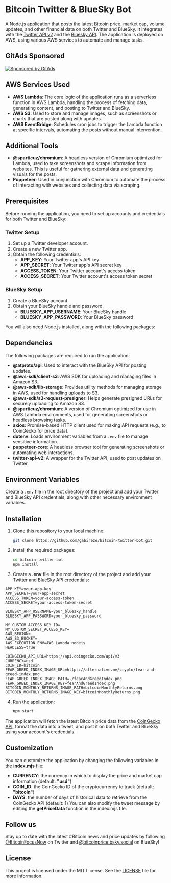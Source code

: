 # Bitcoin Twitter & BlueSky Bot

A Node.js application that posts the latest Bitcoin price, market cap, volume updates, and other financial data on both Twitter and BlueSky. It integrates with the [Twitter API v2](https://developer.twitter.com/en/docs/twitter-api) and the [Bluesky API](https://bsky.app). The application is deployed on AWS, using various AWS services to automate and manage tasks.

## GitAds Sponsored
[![Sponsored by GitAds](https://gitads.dev/v1/ad-serve?source=gabireze/bitcoin-twitter-bot@github)](https://gitads.dev/v1/ad-track?source=gabireze/bitcoin-twitter-bot@github)

## AWS Services Used

- **AWS Lambda**: The core logic of the application runs as a serverless function in AWS Lambda, handling the process of fetching data, generating content, and posting to Twitter and BlueSky.
- **AWS S3**: Used to store and manage images, such as screenshots or charts that are posted along with updates.
- **AWS EventBridge**: Schedules cron jobs to trigger the Lambda function at specific intervals, automating the posts without manual intervention.

## Additional Tools

- **@sparticuz/chromium**: A headless version of Chromium optimized for Lambda, used to take screenshots and scrape information from websites. This is useful for gathering external data and generating visuals for the posts.
- **Puppeteer**: Used in conjunction with Chromium to automate the process of interacting with websites and collecting data via scraping.

## Prerequisites

Before running the application, you need to set up accounts and credentials for both Twitter and BlueSky:

### Twitter Setup

1. Set up a Twitter developer account.
2. Create a new Twitter app.
3. Obtain the following credentials:
   - **APP_KEY**: Your Twitter app's API key
   - **APP_SECRET**: Your Twitter app's API secret key
   - **ACCESS_TOKEN**: Your Twitter account's access token
   - **ACCESS_SECRET**: Your Twitter account's access token secret

### BlueSky Setup

1. Create a BlueSky account.
2. Obtain your BlueSky handle and password.
   - **BLUESKY_APP_USERNAME**: Your BlueSky handle
   - **BLUESKY_APP_PASSWORD**: Your BlueSky password

You will also need Node.js installed, along with the following packages:

## Dependencies

The following packages are required to run the application:

- **@atproto/api**: Used to interact with the BlueSky API for posting updates.
- **@aws-sdk/client-s3**: AWS SDK for uploading and managing files in Amazon S3.
- **@aws-sdk/lib-storage**: Provides utility methods for managing storage in AWS, used for handling uploads to S3.
- **@aws-sdk/s3-request-presigner**: Helps generate presigned URLs for securely uploading to Amazon S3.
- **@sparticuz/chromium**: A version of Chromium optimized for use in AWS Lambda environments, used for generating screenshots or headless browsing tasks.
- **axios**: Promise-based HTTP client used for making API requests (e.g., to CoinGecko for price data).
- **dotenv**: Loads environment variables from a `.env` file to manage sensitive information.
- **puppeteer-core**: A headless browser tool for generating screenshots or automating web interactions.
- **twitter-api-v2**: A wrapper for the Twitter API, used to post updates on Twitter.

## Environment Variables

Create a `.env` file in the root directory of the project and add your Twitter and BlueSky API credentials, along with other necessary environment variables.

## Installation

1. Clone this repository to your local machine:

   ```bash
   git clone https://github.com/gabireze/bitcoin-twitter-bot.git
   ```

2. Install the required packages:

   ```bash
   cd bitcoin-twitter-bot
   npm install
   ```

3. Create a **.env** file in the root directory of the project and add your Twitter and BlueSky API credentials:

```
APP_KEY=your-app-key
APP_SECRET=your-app-secret
ACCESS_TOKEN=your-access-token
ACCESS_SECRET=your-access-token-secret

BLUESKY_APP_USERNAME=your_bluesky_handle
BLUESKY_APP_PASSWORD=your_bluesky_password

MY_CUSTOM_ACCESS_KEY_ID=
MY_CUSTOM_SECRET_ACCESS_KEY=
AWS_REGION=
AWS_S3_BUCKET=
AWS_EXECUTION_ENV=AWS_Lambda_nodejs
HEADLESS=true

COINGECKO_API_URL=https://api.coingecko.com/api/v3
CURRENCY=usd
COIN_ID=bitcoin
FEAR_GREED_INDEX_IMAGE_URL=https://alternative.me/crypto/fear-and-greed-index.png
FEAR_GREED_INDEX_IMAGE_PATH=./fearAndGreedIndex.png
FEAR_GREED_INDEX_IMAGE_KEY=fearAndGreedIndex.png
BITCOIN_MONTHLY_RETURNS_IMAGE_PATH=bitcoinMonthlyReturns.png
BITCOIN_MONTHLY_RETURNS_IMAGE_KEY=bitcoinMonthlyReturns.png
```

4. Run the application:

   ```bash
   npm start
   ```

The application will fetch the latest Bitcoin price data from the [CoinGecko API](https://docs.coingecko.com/v3.0.1/reference/introduction), format the data into a tweet, and post it on both Twitter and BlueSky using your account's credentials.

## Customization

You can customize the application by changing the following variables in the **index.mjs** file:

- **CURRENCY**: the currency in which to display the price and market cap information (default: **"usd"**)
- **COIN_ID**: the CoinGecko ID of the cryptocurrency to track (default: **"bitcoin"**)
- **DAYS**: the number of days of historical data to retrieve from the CoinGecko API (default: **1**)
  You can also modify the tweet message by editing the **getPriceData** function in the index.mjs file.

## Follow us

Stay up to date with the latest #Bitcoin news and price updates by following [@BitcoinFocusNow](https://twitter.com/BitcoinFocusNow) on Twitter and [@bitcoinprice.bsky.social](https://bsky.app/profile/bitcoinprice.bsky.social) on BlueSky!

## License

This project is licensed under the MIT License. See the [LICENSE](https://opensource.org/license/mit/) file for more information.

<!-- GitAds-Verify: FOIDMP7E98H76ZX3FE1E9JSUE7J8YRAZ -->
